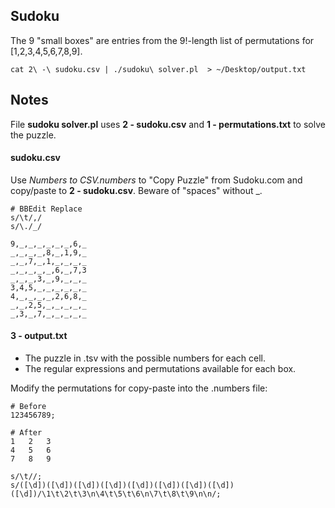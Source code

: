 ## Sudoku
The 9 "small boxes" are entries from the 9!-length list of permutations for [1,2,3,4,5,6,7,8,9]. 


```
cat 2\ -\ sudoku.csv | ./sudoku\ solver.pl  > ~/Desktop/output.txt 
```


## Notes

File **sudoku solver.pl** uses **2 - sudoku.csv** and **1 - permutations.txt** to solve the puzzle.

#### sudoku.csv
Use *Numbers to CSV.numbers* to "Copy Puzzle" from Sudoku.com and copy/paste to **2 - sudoku.csv**. Beware of "spaces" without _.

```
# BBEdit Replace
s/\t/,/
s/\./_/
```

```
9,_,_,_,_,_,_,6,_
_,_,_,_,8,_,1,9,_
_,_,7,_,1,_,_,_,_
_,_,_,_,_,6,_,7,3
_,_,_,3,_,9,_,_,_
3,4,5,_,_,_,_,_,_
4,_,_,_,_,2,6,8,_
_,_,2,5,_,_,_,_,_
_,3,_,7,_,_,_,_,_
```

#### 3 - output.txt
- The puzzle in .tsv with the possible numbers for each cell.
- The regular expressions and permutations available for each box.

Modify the permutations for copy-paste into the .numbers file:
```
# Before
123456789;

# After
1	2	3
4	5	6
7	8	9
```


```
s/\t//;
s/([\d])([\d])([\d])([\d])([\d])([\d])([\d])([\d])([\d])/\1\t\2\t\3\n\4\t\5\t\6\n\7\t\8\t\9\n\n/;
```